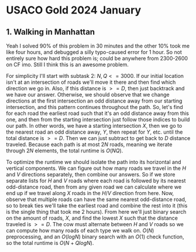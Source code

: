 # USACO Gold 2024 January

## 1. Walking in Manhattan
Yeah I solved 90% of this problem in 30 minutes and the other 10% took me like four hours, and debugged a silly typo-caused error for 1 hour. So not entirely sure how hard this problem is; could be anywhere from 2300-2600 on CF imo. Still I think this is an awesome problem.

For simplicity I'll start with subtask 2: $N,Q <= 3000$. If our initial location isn't at an intersection of roads we'll move it there and then find which direction we go in. Also, if this distance is $>= D$, then just backtrack and we have our answer. Otherwise, we should observe that we change directions at the first intersection an odd distance away from our starting intersection, and this pattern continues throughout the path. So, let's find for each road the earliest road such that it's an odd distance away from this one, and then from the starting intersection just follow those indices to build our path. In other words, we have a starting intersection $X$, then we go to the nearest road an odd distance away, $Y$, then repeat for $Y$, etc. until the total distance is $>= D$. Then we can just subtract to get back to $D$ distance traveled. Because each path is at most $2N$ roads, meaning we iterate through $2N$ elements, the total runtime is $O(NQ)$.

To optimize the runtime we should isolate the path into its horizontal and vertical components. We can figure out how many roads we travel in the $H$ and $V$ directions separately, then combine our answers. So if we store separate lists for $H$ and $V$ roads where each road is followed by its nearest odd-distance road, then from any given road we can calculate where we end up if we travel along $X$ roads in the $H/V$ direction from here. Now, observe that multiple roads can have the same nearest odd-distance road, so to break ties we'll take the earliest road and combine the rest into it (this is the single thing that took me 2 hours). From here we'll just binary search on the amount of roads, $X$, and find the lowest $X$ such that the distance traveled is $>= D$. The cow must alternate between $H$ and $V$ roads so we can compute how many roads of each type we walk on. $O(N)$ preprocessing, and an $O(logN)$ binary search with an $O(1)$ check function, so the total runtime is $O(N+QlogN)$.